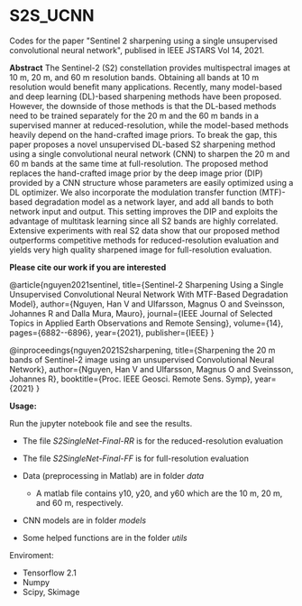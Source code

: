 # S2S_UCNN
 Codes for the paper "Sentinel 2 sharpening using a single unsupervised convolutional neural network", publised in IEEE JSTARS Vol 14, 2021.

**Abstract**
The Sentinel-2 (S2) constellation provides multispectral images at 10 m,
20 m, and 60 m resolution bands. Obtaining all bands at 10 m resolution would benefit many applications. Recently, many model-based and deep learning (DL)-based sharpening methods have been proposed. However, the downside of those methods is that the DL-based methods need to be trained separately for the 20 m and the 60 m bands in a supervised manner at reduced-resolution, while the model-based methods heavily depend on the hand-crafted image priors. To break the gap, this paper proposes a novel unsupervised DL-based S2 sharpening method using a single convolutional neural network (CNN) to sharpen the 20 m and 60 m bands at the same time at full-resolution. The proposed method replaces the hand-crafted image prior by the deep image prior (DIP) provided by a CNN structure whose parameters are easily optimized using a DL optimizer. We also incorporate the modulation transfer function (MTF)-based degradation model as a network layer, and add all bands to both network input and output. This setting improves the DIP and exploits the advantage of multitask learning since all S2 bands are highly correlated. Extensive experiments with real S2 data show that our proposed method outperforms competitive methods for reduced-resolution evaluation and yields very high quality sharpened image for full-resolution evaluation.

**Please cite our work if you are interested**

 @article{nguyen2021sentinel,
  title={Sentinel-2 Sharpening Using a Single Unsupervised Convolutional Neural Network With MTF-Based Degradation Model},
  author={Nguyen, Han V and Ulfarsson, Magnus O and Sveinsson, Johannes R and Dalla Mura, Mauro},
  journal={IEEE Journal of Selected Topics in Applied Earth Observations and Remote Sensing},
  volume={14},
  pages={6882--6896},
  year={2021},
  publisher={IEEE}
}

@inproceedings{nguyen2021S2sharpening,
  title={Sharpening the 20 m bands of Sentinel-2 image using an unsupervised Convolutional Neural Network},
  author={Nguyen, Han V and Ulfarsson, Magnus O and Sveinsson, Johannes R},
  booktitle={Proc. IEEE Geosci. Remote Sens. Symp},
  year={2021}
}

**Usage:**

Run the jupyter notebook file and see the results.
- The file *S2SingleNet-Final-RR* is for the reduced-resolution evaluation
- The file *S2SingleNet-Final-FF* is for full-resolution evaluation


 - Data (preprocessing in Matlab) are in folder *data*
     + A matlab file contains y10, y20, and y60 which are the 10 m, 20 m, and 60 m, respectively.
 - CNN models are in folder *models*
 - Some helped functions are in the folder *utils*

Enviroment:

- Tensorflow 2.1
- Numpy
- Scipy, Skimage